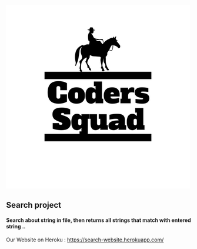 ![alt text](https://github.com/coders-squad/pomodoro-timer/blob/master/STEAKHOUSE_1_.png)



## Search project
#### Search about string in file, then returns all strings that match with entered string ..






Our Website on Heroku : https://search-website.herokuapp.com/
